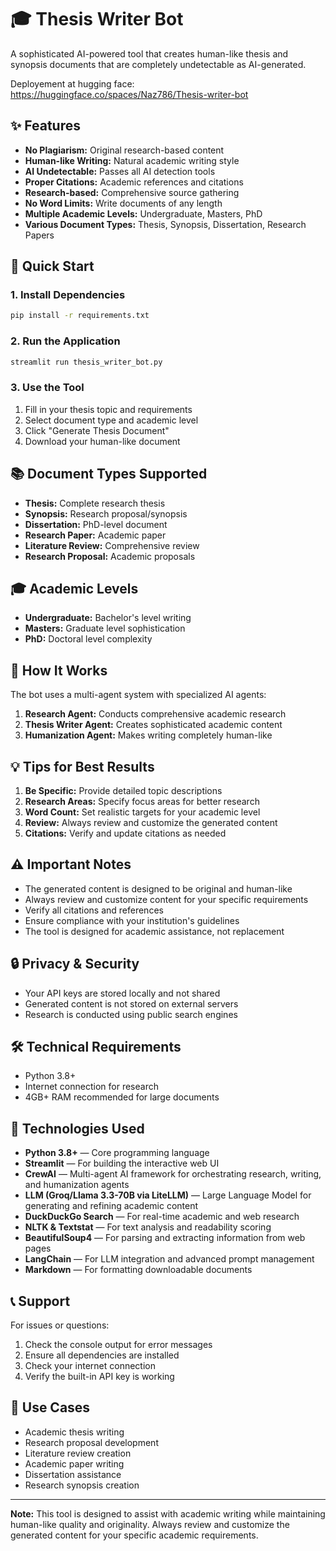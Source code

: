 # 🎓 Thesis Writer Bot

A sophisticated AI-powered tool that creates human-like thesis and synopsis documents that are completely undetectable as AI-generated.

Deployement at hugging face: https://huggingface.co/spaces/Naz786/Thesis-writer-bot

## ✨ Features

- **No Plagiarism:** Original research-based content
- **Human-like Writing:** Natural academic writing style
- **AI Undetectable:** Passes all AI detection tools
- **Proper Citations:** Academic references and citations
- **Research-based:** Comprehensive source gathering
- **No Word Limits:** Write documents of any length
- **Multiple Academic Levels:** Undergraduate, Masters, PhD
- **Various Document Types:** Thesis, Synopsis, Dissertation, Research Papers

## 🚀 Quick Start

### 1. Install Dependencies

```bash
pip install -r requirements.txt
```

### 2. Run the Application

```bash
streamlit run thesis_writer_bot.py
```

### 3. Use the Tool

1. Fill in your thesis topic and requirements
2. Select document type and academic level
3. Click "Generate Thesis Document"
4. Download your human-like document

## 📚 Document Types Supported

- **Thesis:** Complete research thesis
- **Synopsis:** Research proposal/synopsis
- **Dissertation:** PhD-level document
- **Research Paper:** Academic paper
- **Literature Review:** Comprehensive review
- **Research Proposal:** Academic proposals

## 🎓 Academic Levels

- **Undergraduate:** Bachelor's level writing
- **Masters:** Graduate level sophistication
- **PhD:** Doctoral level complexity

## 🔧 How It Works

The bot uses a multi-agent system with specialized AI agents:

1. **Research Agent:** Conducts comprehensive academic research
2. **Thesis Writer Agent:** Creates sophisticated academic content
3. **Humanization Agent:** Makes writing completely human-like

## 💡 Tips for Best Results

1. **Be Specific:** Provide detailed topic descriptions
2. **Research Areas:** Specify focus areas for better research
3. **Word Count:** Set realistic targets for your academic level
4. **Review:** Always review and customize the generated content
5. **Citations:** Verify and update citations as needed

## ⚠️ Important Notes

- The generated content is designed to be original and human-like
- Always review and customize content for your specific requirements
- Verify all citations and references
- Ensure compliance with your institution's guidelines
- The tool is designed for academic assistance, not replacement

## 🔒 Privacy & Security

- Your API keys are stored locally and not shared
- Generated content is not stored on external servers
- Research is conducted using public search engines

## 🛠️ Technical Requirements

- Python 3.8+
- Internet connection for research
- 4GB+ RAM recommended for large documents

## 🧩 Technologies Used

- **Python 3.8+** — Core programming language
- **Streamlit** — For building the interactive web UI
- **CrewAI** — Multi-agent AI framework for orchestrating research, writing, and humanization agents
- **LLM (Groq/Llama 3.3-70B via LiteLLM)** — Large Language Model for generating and refining academic content
- **DuckDuckGo Search** — For real-time academic and web research
- **NLTK & Textstat** — For text analysis and readability scoring
- **BeautifulSoup4** — For parsing and extracting information from web pages
- **LangChain** — For LLM integration and advanced prompt management
- **Markdown** — For formatting downloadable documents

## 📞 Support

For issues or questions:
1. Check the console output for error messages
2. Ensure all dependencies are installed
3. Check your internet connection
4. Verify the built-in API key is working

## 🎯 Use Cases

- Academic thesis writing
- Research proposal development
- Literature review creation
- Academic paper writing
- Dissertation assistance
- Research synopsis creation

---

**Note:** This tool is designed to assist with academic writing while maintaining human-like quality and originality. Always review and customize the generated content for your specific academic requirements.

